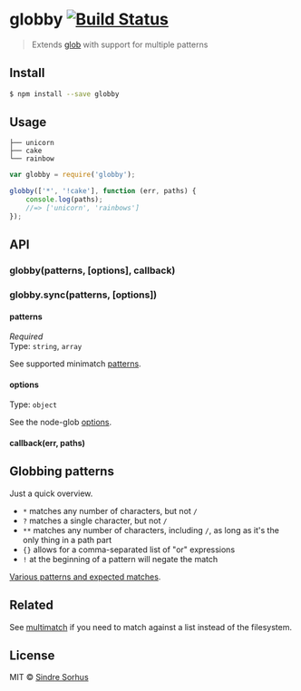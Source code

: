 # globby [![Build Status](https://travis-ci.org/sindresorhus/globby.svg?branch=master)](https://travis-ci.org/sindresorhus/globby)

> Extends [glob](https://github.com/isaacs/node-glob) with support for multiple patterns


## Install

```sh
$ npm install --save globby
```


## Usage

```
├── unicorn
├── cake
└── rainbow
```

```js
var globby = require('globby');

globby(['*', '!cake'], function (err, paths) {
	console.log(paths);
	//=> ['unicorn', 'rainbows']
});
```


## API

### globby(patterns, [options], callback)

### globby.sync(patterns, [options])

#### patterns

*Required*  
Type: `string`, `array`

See supported minimatch [patterns](https://github.com/isaacs/minimatch#usage).

#### options

Type: `object`

See the node-glob [options](https://github.com/isaacs/node-glob#properties).

#### callback(err, paths)


## Globbing patterns

Just a quick overview.

- `*` matches any number of characters, but not `/`
- `?` matches a single character, but not `/`
- `**` matches any number of characters, including `/`, as long as it's the only thing in a path part
- `{}` allows for a comma-separated list of "or" expressions
- `!` at the beginning of a pattern will negate the match

[Various patterns and expected matches](https://github.com/sindresorhus/multimatch/blob/master/test.js).


## Related

See [multimatch](https://github.com/sindresorhus/multimatch) if you need to match against a list instead of the filesystem.


## License

MIT © [Sindre Sorhus](http://sindresorhus.com)
